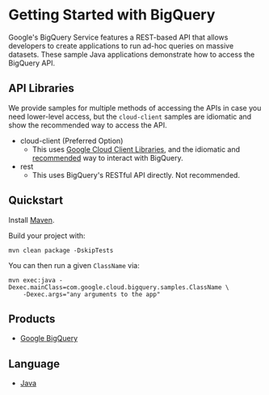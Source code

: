 # Getting Started with BigQuery

Google's BigQuery Service features a REST-based API that allows developers to
create applications to run ad-hoc queries on massive datasets. These sample
Java applications demonstrate how to access the BigQuery API.

## API Libraries

We provide samples for multiple methods of accessing the APIs in case you need
lower-level access, but the `cloud-client` samples are idiomatic and show the
recommended way to access the API.

- cloud-client (Preferred Option)
  - This uses [Google Cloud Client
    Libraries](http://googlecloudplatform.github.io/google-cloud-java/), and
    the idiomatic and
    [recommended](https://cloud.google.com/bigquery/docs/reference/libraries)
    way to interact with BigQuery.
- rest
  - This uses BigQuery's RESTful API directly. Not recommended.

## Quickstart

Install [Maven](http://maven.apache.org/).

Build your project with:

	mvn clean package -DskipTests

You can then run a given `ClassName` via:

	mvn exec:java -Dexec.mainClass=com.google.cloud.bigquery.samples.ClassName \
		-Dexec.args="any arguments to the app"

## Products
- [Google BigQuery][2]

## Language
- [Java][3]

[2]: https://cloud.google.com/bigquery
[3]: https://java.com

